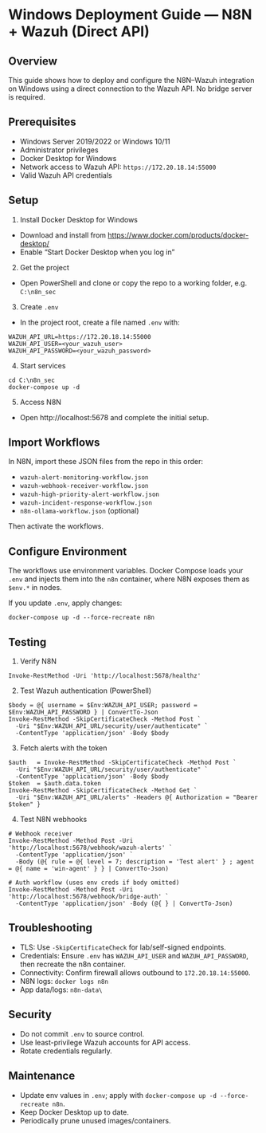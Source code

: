 # Windows Deployment Guide — N8N + Wazuh (Direct API)

## Overview
This guide shows how to deploy and configure the N8N–Wazuh integration on Windows using a direct connection to the Wazuh API. No bridge server is required.

## Prerequisites
- Windows Server 2019/2022 or Windows 10/11
- Administrator privileges
- Docker Desktop for Windows
- Network access to Wazuh API: `https://172.20.18.14:55000`
- Valid Wazuh API credentials

## Setup

1) Install Docker Desktop for Windows
- Download and install from https://www.docker.com/products/docker-desktop/
- Enable “Start Docker Desktop when you log in”

2) Get the project
- Open PowerShell and clone or copy the repo to a working folder, e.g. `C:\n8n_sec`

3) Create `.env`
- In the project root, create a file named `.env` with:

```
WAZUH_API_URL=https://172.20.18.14:55000
WAZUH_API_USER=<your_wazuh_user>
WAZUH_API_PASSWORD=<your_wazuh_password>
```

4) Start services
```
cd C:\n8n_sec
docker-compose up -d
```

5) Access N8N
- Open http://localhost:5678 and complete the initial setup.

## Import Workflows
In N8N, import these JSON files from the repo in this order:
- `wazuh-alert-monitoring-workflow.json`
- `wazuh-webhook-receiver-workflow.json`
- `wazuh-high-priority-alert-workflow.json`
- `wazuh-incident-response-workflow.json`
- `n8n-ollama-workflow.json` (optional)

Then activate the workflows.

## Configure Environment
The workflows use environment variables. Docker Compose loads your `.env` and injects them into the `n8n` container, where N8N exposes them as `$env.*` in nodes.

If you update `.env`, apply changes:
```
docker-compose up -d --force-recreate n8n
```

## Testing

1) Verify N8N
```
Invoke-RestMethod -Uri 'http://localhost:5678/healthz'
```

2) Test Wazuh authentication (PowerShell)
```
$body = @{ username = $Env:WAZUH_API_USER; password = $Env:WAZUH_API_PASSWORD } | ConvertTo-Json
Invoke-RestMethod -SkipCertificateCheck -Method Post `
  -Uri "$Env:WAZUH_API_URL/security/user/authenticate" `
  -ContentType 'application/json' -Body $body
```

3) Fetch alerts with the token
```
$auth   = Invoke-RestMethod -SkipCertificateCheck -Method Post `
  -Uri "$Env:WAZUH_API_URL/security/user/authenticate" `
  -ContentType 'application/json' -Body $body
$token  = $auth.data.token
Invoke-RestMethod -SkipCertificateCheck -Method Get `
  -Uri "$Env:WAZUH_API_URL/alerts" -Headers @{ Authorization = "Bearer $token" }
```

4) Test N8N webhooks
```
# Webhook receiver
Invoke-RestMethod -Method Post -Uri 'http://localhost:5678/webhook/wazuh-alerts' `
  -ContentType 'application/json' `
  -Body (@{ rule = @{ level = 7; description = 'Test alert' } ; agent = @{ name = 'win-agent' } } | ConvertTo-Json)

# Auth workflow (uses env creds if body omitted)
Invoke-RestMethod -Method Post -Uri 'http://localhost:5678/webhook/bridge-auth' `
  -ContentType 'application/json' -Body (@{ } | ConvertTo-Json)
```

## Troubleshooting
- TLS: Use `-SkipCertificateCheck` for lab/self-signed endpoints.
- Credentials: Ensure `.env` has `WAZUH_API_USER` and `WAZUH_API_PASSWORD`, then recreate the n8n container.
- Connectivity: Confirm firewall allows outbound to `172.20.18.14:55000`.
- N8N logs: `docker logs n8n`
- App data/logs: `n8n-data\`

## Security
- Do not commit `.env` to source control.
- Use least-privilege Wazuh accounts for API access.
- Rotate credentials regularly.

## Maintenance
- Update env values in `.env`; apply with `docker-compose up -d --force-recreate n8n`.
- Keep Docker Desktop up to date.
- Periodically prune unused images/containers.

